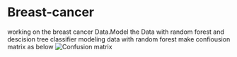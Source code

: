 # Breast-cancer
working on the breast cancer Data.Model the Data with random forest and descision tree classifier
modeling data with random forest make confiousion matrix as below
![Confusion matrix](/nargesghv/breast_cancer/download0.1.png?raw=true "descision tree")
